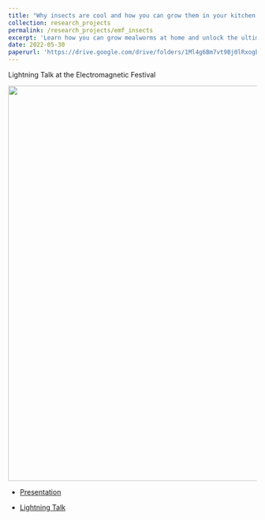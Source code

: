 ```yaml
---
title: "Why insects are cool and how you can grow them in your kitchen!"
collection: research_projects
permalink: /research_projects/emf_insects
excerpt: 'Learn how you can grow mealworms at home and unlock the ultimate superfood to save the planet and your health!'
date: 2022-05-30
paperurl: 'https://drive.google.com/drive/folders/1Ml4g6Bm7vt9Bj0lRxogbirLEUCeGMQxI'
---
```


Lightning Talk at the Electromagnetic Festival


<img src="/images/research_projects/emf_insects.png" width="800" height="800" />


* [Presentation](https://drive.google.com/file/d/1fO8CW8P9_FM63g4gNLBHzHXXO6eKxPOb/view?usp=sharing)

* [Lightning Talk](https://drive.google.com/file/d/1ICdSvD2DhY5n3E-Iz6i9SvHzQO5Gb1GV/view?usp=sharing)
